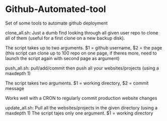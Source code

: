 # Github-Automated-tool
Set of some tools to automate github deployment

clone_all.sh:
Just a dumb find looking through all given user repo to clone all of them (useful for a first clone on a new backup disk).

The script takes up to two arguments. 
$1 = github username, $2 = the page 
(this script can clone up to 100 repo on one page, if theres more, need to launch the script again with second page as argument)

push_all.sh:
pull/add/commit then push all your websites/projects (using a maxdepth 1)

The script takes two arguments.
$1 = working directory, $2 = commit message

Works well with a CRON to regularly commit production website changes

update_all.sh:
Pull all the websites/projects in the given directory (using a maxdepth 1)
The script tajes only one argument.
$1 = working directory
